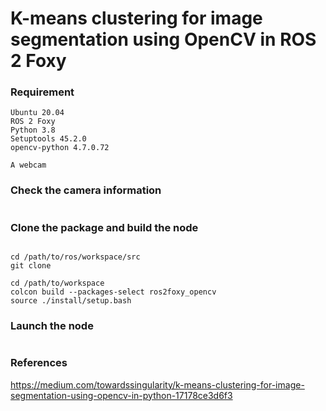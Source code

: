 # K-means clustering for image segmentation using OpenCV in ROS 2 Foxy

### Requirement
```
Ubuntu 20.04
ROS 2 Foxy
Python 3.8
Setuptools 45.2.0
opencv-python 4.7.0.72

A webcam
```
### Check the camera information
```
```

### Clone the package and build the node
```

cd /path/to/ros/workspace/src
git clone 

cd /path/to/workspace
colcon build --packages-select ros2foxy_opencv
source ./install/setup.bash
```

### Launch the node 
```
```

### References
https://medium.com/towardssingularity/k-means-clustering-for-image-segmentation-using-opencv-in-python-17178ce3d6f3
